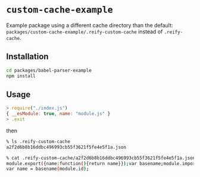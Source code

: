 # `custom-cache-example`

Example package using a different cache directory than the default:
`packages/custom-cache-example/.reify-custom-cache` instead of
`.reify-cache`.

## Installation

```sh
cd packages/babel-parser-example
npm install
```

## Usage

```js
> require("./index.js")
{ __esModule: true, name: "module.js" }
> .exit
```

then

```sh
% ls .reify-custom-cache
a2f2d6b8b16ddbc496993cb55f3621f5fe4e5f1a.json

% cat .reify-custom-cache/a2f2d6b8b16ddbc496993cb55f3621f5fe4e5f1a.json
module.export({name:function(){return name}});var basename;module.import("path",{"basename":function(v){basename=v}},0);
var name = basename(module.id);
```
